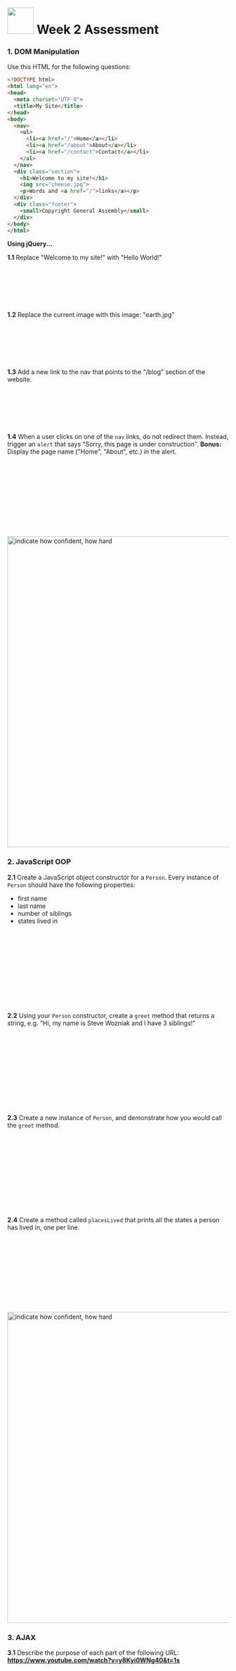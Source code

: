 # <img src="https://cloud.githubusercontent.com/assets/7833470/10899314/63829980-8188-11e5-8cdd-4ded5bcb6e36.png" height="60"> Week 2 Assessment

### 1. DOM Manipulation

Use this HTML for the following questions:

```html
<!DOCTYPE html>
<html lang="en">
<head>
  <meta charset="UTF-8">
  <title>My Site</title>
</head>
<body>
  <nav>
    <ul>
      <li><a href="/">Home</a></li>
      <li><a href="/about">About</a></li>
      <li><a href="/contact">Contact</a></li>
    </ul>
  </nav>
  <div class="section">
    <h1>Welcome to my site!</h1>
    <img src="cheese.jpg">
    <p>Words and <a href="/">links</a></p>
  </div>
  <div class="footer">
    <small>Copyright General Assembly</small>
  </div>
</body>
</html>
```

**Using jQuery...**

**1.1** Replace "Welcome to my site!" with "Hello World!"

  <br>
  <br>
  <br>
  <br>
  <br>

**1.2** Replace the current image with this image: "earth.jpg"

  <br>
  <br>
  <br>
  <br>
  <br>

**1.3** Add a new link to the nav that points to the "/blog" section of the website.

  <br>
  <br>
  <br>
  <br>
  <br>

**1.4** When a user clicks on one of the `nav` links, do not redirect them. Instead, trigger an `alert` that says "Sorry, this page is under construction". **Bonus:** Display the page name ("Home", "About", etc.) in the alert.

  <br>
  <br>
  <br>
  <br>
  <br>
  <br>
  <br>
  <br>
  <br>
  <br>

<img width="706" alt="indicate how confident, how hard" src="https://cloud.githubusercontent.com/assets/1489337/13724610/3d76ecd6-e840-11e5-83b9-4db361a2bd53.png">


### 2. JavaScript OOP

**2.1** Create a JavaScript object constructor for a `Person`. Every instance of `Person` should have the following properties:
  * first name
  * last name
  * number of siblings
  * states lived in

  <br>
  <br>
  <br>
  <br>
  <br>
  <br>
  <br>
  <br>
  <br>
  <br>

**2.2** Using your `Person` constructor, create a `greet` method that returns a string, e.g. "Hi, my name is Steve Wozniak and I have 3 siblings!"

  <br>
  <br>
  <br>
  <br>
  <br>
  <br>
  <br>
  <br>
  <br>
  <br>

**2.3** Create a new instance of `Person`, and demonstrate how you would call the `greet` method.

  <br>
  <br>
  <br>
  <br>
  <br>
  <br>
  <br>
  <br>
  <br>
  <br>

**2.4** Create a method called `placesLived` that prints all the states a person has lived in, one per line.

  <br>
  <br>
  <br>
  <br>
  <br>
  <br>
  <br>
  <br>
  <br>
  <br>

<img width="706" alt="indicate how confident, how hard" src="https://cloud.githubusercontent.com/assets/1489337/13724610/3d76ecd6-e840-11e5-83b9-4db361a2bd53.png">


### 3. AJAX

**3.1** Describe the purpose of each part of the following URL:
  <br>
  **https://www.youtube.com/watch?v=y8Kyi0WNg40&t=1s**

  <br>
  <br>
  <br>
  <br>
  <br>
  <br>
  <br>

**3.2** Juggler Supply Co. has an api with the following documentation:

**API Endpoint:** http://jugglersupply.co

**Search:** Returns all matching juggling supply products.
  * Path: `/api/supplies/search`
  * Parameters:
    * `q` - search query term or phrase.
    * `limit` - (optional) number of results to return. Default 10.
    * `offset` - (optional) results offset. Default 0.
    * `danger` - (optional) limit results to supplies with this danger level (`safe`, `medium`, `superdanger`).
  * Example response:
    ```js
    { "data": [
      { "name": "Simple Balls", "danger": "medium"},
      { "name": "Deceptively Simple Balls", "danger": "superdanger"}
    ] }
    ```

**Random:** Returns a random juggling supply product.
  * Path: `/api/supplies/random`
  * Example response:
    ```js
    { "data": { "name": "Bunnies", "danger": "medium" } }
    ```

**Top:** Returns the most popular juggling supply products.
  * Path: `/api/supplies/top`
  * Parameters:
    * `limit` - (optional) number of results to return. Default 2.
    * `danger` - (optional) limit results to supplies with this danger level (`safe`, `medium`, or `superdanger`)
  * Example response:
    ```js
    { "data": [
      { "name": "Frank’s Flaming Knives", "danger": "superdanger" },
      { "name": "Hilda’s Hackeysacks", "danger": "safe" }
    ]}
    ```

Give a jQuery code example of how a front-end developer would request the top 5 juggling supply products. **Bonus:** Use the response data to render a list of product names to the body of the page.

<br>
<br>
<br>
<br>
<br>
<br>
<br>
<br>
<br>
<br>

<img width="706" alt="indicate how confident, how hard" src="https://cloud.githubusercontent.com/assets/1489337/13724610/3d76ecd6-e840-11e5-83b9-4db361a2bd53.png">
